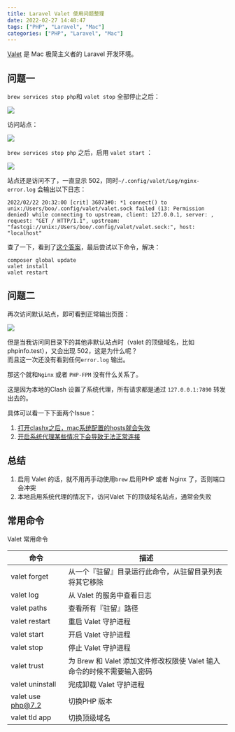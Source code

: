 ```yaml
---
title: Laravel Valet 使用问题整理
date: 2022-02-27 14:48:47
tags: ["PHP", "Laravel", "Mac"]
categories: ["PHP", "Laravel", "Mac"]
---
```


[Valet](https://laravel.com/docs/9.x/valet) 是 Mac 极简主义者的 Laravel 开发环境。

<!-- more -->

## 问题一

`brew services stop php`和 `valet stop` 全部停止之后：

![](https://cdn.jsdelivr.net/gh/0xAiKang/CDN/blog/images/20220227111807.png)

访问站点：

![](https://cdn.jsdelivr.net/gh/0xAiKang/CDN/blog/images/20220227111905.png)

`brew services stop php` 之后，启用 `valet start` ：

![](https://cdn.jsdelivr.net/gh/0xAiKang/CDN/blog/images/20220227111929.png)

站点还是访问不了，一直显示 502，同时`~/.config/valet/Log/nginx-error.log` 会输出以下日志：

```
2022/02/22 20:32:00 [crit] 36873#0: *1 connect() to unix:/Users/boo/.config/valet/valet.sock failed (13: Permission denied) while connecting to upstream, client: 127.0.0.1, server: , request: "GET / HTTP/1.1", upstream: "fastcgi://unix:/Users/boo/.config/valet/valet.sock:", host: "localhost"
```

查了一下，看到了[这个答案](https://github.com/laravel/valet/issues/269#issuecomment-446464150)，最后尝试以下命令，解决：
```shell
composer global update
valet install
valet restart
```

## 问题二

再次访问默认站点，即可看到正常输出页面：

![](https://cdn.jsdelivr.net/gh/0xAiKang/CDN/blog/images/20220227111958.png)

但是当我访问同目录下的其他非默认站点时（valet 的顶级域名，比如 phpinfo.test），又会出现 502，这是为什么呢？\
而且这一次还没有看到任何`error.log` 输出。

那这个就和`Nginx` 或者 `PHP-FPM` 没有什么关系了。

这是因为本地的Clash 设置了系统代理，所有请求都是通过 `127.0.0.1:7890` 转发出去的。

具体可以看一下下面两个Issue：
1. [打开clashx之后，mac系统配置的hosts就会失效](https://github.com/Dreamacro/clash/issues/423)
2. [开启系统代理某些情况下会导致无法正常连接](https://github.com/Fndroid/clash_for_windows_pkg/issues/1175)

## 总结
1. 启用 Valet 的话，就不用再手动使用`brew` 启用PHP 或者 Nginx 了，否则端口会冲突
2. 本地启用系统代理的情况下，访问Valet 下的顶级域名站点，通常会失败

## 常用命令

Valet 常用命令

|命令	|描述 |
| ------- | ------- |
|valet forget |	从一个『驻留』目录运行此命令，从驻留目录列表将其它移除|
|valet log | 从 Valet 的服务中查看日志 |
|valet paths|	查看所有『驻留』路径|
|valet restart	|重启 Valet 守护进程|
|valet start	|开启 Valet 守护进程|
|valet stop|	停止 Valet 守护进程|
|valet trust|	为 Brew 和 Valet 添加文件修改权限使 Valet 输入命令的时候不需要输入密码|
|valet uninstall	|完成卸载 Valet 守护进程|
| valet use php@7.2 | 切换PHP 版本 |
| valet tld app | 切换顶级域名 |
